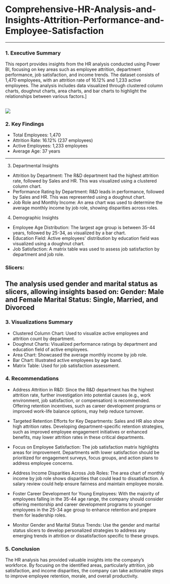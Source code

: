 # Comprehensive-HR-Analysis-and-Insights-Attrition-Performance-and-Employee-Satisfaction
---
### 1. Executive Summary
This report provides insights from the HR analysis conducted using Power BI, focusing on key areas such as employee attrition, department performance, job satisfaction, and income trends. The dataset consists of 1,470 employees, with an attrition rate of 16.12% and 1,233 active employees. The analysis includes data visualized through clustered column charts, doughnut charts, area charts, and bar charts to highlight the relationships between various factors.]

![](hud-elements-search-human-resources-260nw-1007703703)
---
### 2. Key Findings
- Total Employees: 1,470
- Attrition Rate: 16.12% (237 employees)
- Active Employees: 1,233 employees
- Average Age: 37 years
---
3. Departmental Insights
- Attrition by Department: The R&D department had the highest attrition rate, followed by Sales and HR. This was visualized using a clustered column chart.
- Performance Rating by Department: R&D leads in performance, followed by Sales and HR. This was represented using a doughnut chart.
- Job Role and Monthly Income: An area chart was used to determine the average monthly income by job role, showing disparities across roles.
4. Demographic Insights
- Employee Age Distribution: The largest age group is between 35-44 years, followed by 25-34, as visualized by a bar chart.
- Education Field: Active employees' distribution by education field was visualized using a doughnut chart.
- Job Satisfaction: A matrix table was used to assess job satisfaction by department and job role.


### Slicers:
The analysis used gender and marital status as slicers, allowing insights based on:
Gender: Male and Female
Marital Status: Single, Married, and Divorced
---
### 3. Visualizations Summary
- Clustered Column Chart: Used to visualize active employees and attrition count by department.
- Doughnut Charts: Visualized performance ratings by department and education field of active employees.
- Area Chart: Showcased the average monthly income by job role.
- Bar Chart: Illustrated active employees by age band.
- Matrix Table: Used for job satisfaction assessment.
### 4. Recommendations
- Address Attrition in R&D:
Since the R&D department has the highest attrition rate, further investigation into potential causes (e.g., work environment, job satisfaction, or compensation) is recommended. Offering retention incentives, such as career development programs or improved work-life balance options, may help reduce turnover.

- Targeted Retention Efforts for Key Departments:
Sales and HR also show high attrition rates. Developing department-specific retention strategies, such as improved employee engagement initiatives or enhanced benefits, may lower attrition rates in these critical departments.

- Focus on Employee Satisfaction:
The job satisfaction matrix highlights areas for improvement. Departments with lower satisfaction should be prioritized for engagement surveys, focus groups, and action plans to address employee concerns.

- Address Income Disparities Across Job Roles:
The area chart of monthly income by job role shows disparities that could lead to dissatisfaction. A salary review could help ensure fairness and maintain employee morale.

- Foster Career Development for Young Employees:
With the majority of employees falling in the 35-44 age range, the company should consider offering mentorship and career development programs to younger employees in the 25-34 age group to enhance retention and prepare them for leadership roles.

- Monitor Gender and Marital Status Trends:
Use the gender and marital status slicers to develop personalized strategies to address any emerging trends in attrition or dissatisfaction specific to these groups.

### 5. Conclusion
The HR analysis has provided valuable insights into the company’s workforce. By focusing on the identified areas, particularly attrition, job satisfaction, and income disparities, the company can take actionable steps to improve employee retention, morale, and overall productivity.
